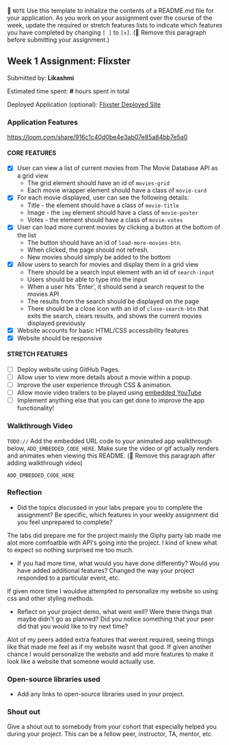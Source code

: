 📝 `NOTE` Use this template to initialize the contents of a README.md file for your application. As you work on your assignment over the course of the week, update the required or stretch features lists to indicate which features you have completed by changing `[ ]` to `[x]`. (🚫 Remove this paragraph before submitting your assignment.)

## Week 1 Assignment: Flixster

Submitted by: **Likashmi**

Estimated time spent: **#** hours spent in total

Deployed Application (optional): [Flixster Deployed Site](ADD_LINK_HERE)

### Application Features


https://loom.com/share/916c1c40d0be4e3ab07e85a84bb7e5a0



#### CORE FEATURES

- [x] User can view a list of current movies from The Movie Database API as a grid view
  - The grid element should have an id of `movies-grid`
  - Each movie wrapper element should have a class of `movie-card`
- [x] For each movie displayed, user can see the following details:
  - Title - the element should have a class of `movie-title`
  - Image - the `img` element should have a class of `movie-poster`
  - Votes - the element should have a class of `movie-votes`
- [x] User can load more current movies by clicking a button at the bottom of the list
  - The button should have an id of `load-more-movies-btn`.
  - When clicked, the page should not refresh.
  - New movies should simply be added to the bottom
- [x] Allow users to search for movies and display them in a grid view
  - There should be a search input element with an id of `search-input`
  - Users should be able to type into the input
  - When a user hits 'Enter', it should send a search request to the movies API
  - The results from the search should be displayed on the page
  - There should be a close icon with an id of `close-search-btn` that exits the search, clears results, and shows the current movies displayed previously
- [x] Website accounts for basic HTML/CSS accessibility features
- [x] Website should be responsive

#### STRETCH FEATURES

- [ ] Deploy website using GitHub Pages. 
- [ ] Allow user to view more details about a movie within a popup.
- [ ] Improve the user experience through CSS & animation.
- [ ] Allow movie video trailers to be played using [embedded YouTube](https://support.google.com/youtube/answer/171780?hl=en)
- [ ] Implement anything else that you can get done to improve the app functionality!

### Walkthrough Video

`TODO://` Add the embedded URL code to your animated app walkthrough below, `ADD_EMBEDDED_CODE_HERE`. Make sure the video or gif actually renders and animates when viewing this README. (🚫 Remove this paragraph after adding walkthrough video)

`ADD_EMBEDDED_CODE_HERE`

### Reflection

* Did the topics discussed in your labs prepare you to complete the assignment? Be specific, which features in your weekly assignment did you feel unprepared to complete?

The labs did prepare me for the project mainly the Giphy party lab made me alot more comfoatble with API's going into the project. I kind of knew what to expect so nothing surprised me too much.

* If you had more time, what would you have done differently? Would you have added additional features? Changed the way your project responded to a particular event, etc.
  
If given more time I wouldve attempted to personalize my website so using css and other styling methods.

* Reflect on your project demo, what went well? Were there things that maybe didn't go as planned? Did you notice something that your peer did that you would like to try next time?

Alot of my peers added extra features that werent required, seeing things like that made me feel as if my website wasnt that good. If given another chance I would personalize the website and add more features to make it look like a website that someone would actually use.

### Open-source libraries used

- Add any links to open-source libraries used in your project.

### Shout out

Give a shout out to somebody from your cohort that especially helped you during your project. This can be a fellow peer, instructor, TA, mentor, etc.
